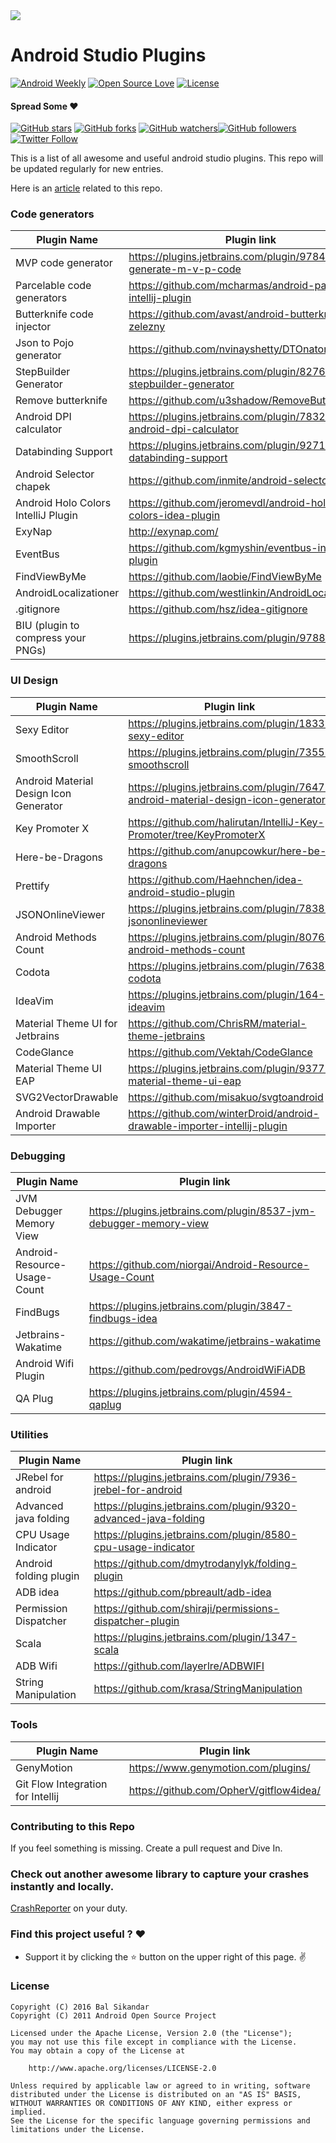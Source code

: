 <img src = https://github.com/balsikandar/Android-Studio-Plugins/blob/master/assets/android_studio_plugin.png>

# Android Studio Plugins

[![Android Weekly](https://img.shields.io/badge/Android%20Weekly-%23272-blue.svg)](http://androidweekly.net/issues/issue-272)
[![Open Source Love](https://badges.frapsoft.com/os/v1/open-source.svg?v=102)](https://opensource.org/licenses/Apache-2.0)
[![License](https://img.shields.io/badge/license-Apache%202.0-blue.svg)](https://github.com/balsikandar/Android-Studio-Plugins/blob/master/LICENSE)

#### Spread Some :heart:

[![GitHub stars](https://img.shields.io/github/stars/balsikandar/Android-Studio-Plugins.svg?style=social&label=Star)](https://github.com/balsikandar/Android-Studio-Plugins) [![GitHub forks](https://img.shields.io/github/forks/balsikandar/Android-Studio-Plugins.svg?style=social&label=Fork)](https://github.com/balsikandar/Android-Studio-Plugins/fork) [![GitHub watchers](https://img.shields.io/github/watchers/balsikandar/Android-Studio-Plugins.svg?style=social&label=Watch)](https://github.com/balsikandar/Android-Studio-Plugins)[![GitHub followers](https://img.shields.io/github/followers/balsikandar.svg?style=social&label=Follow)](https://github.com/balsikandar)
[![Twitter Follow](https://img.shields.io/twitter/follow/balsikandar.svg?style=social)](https://twitter.com/balsikandar)


This is a list of all awesome and useful android studio plugins. This repo will be updated regularly for new entries.

Here is an [article](https://medium.com/p/3beb3861fa7/edit) related to this repo.

### Code generators

|          Plugin Name                        |                 Plugin link
| ------------------------------------------  |  -----------------------------------------------------------
| MVP code generator                          |  https://plugins.jetbrains.com/plugin/9784-generate-m-v-p-code
| Parcelable code generators                  |  https://github.com/mcharmas/android-parcelable-intellij-plugin
| Butterknife code injector                   |  https://github.com/avast/android-butterknife-zelezny
| Json to Pojo generator                      |  https://github.com/nvinayshetty/DTOnator
| StepBuilder Generator                       |  https://plugins.jetbrains.com/plugin/8276-stepbuilder-generator
| Remove butterknife                          |  https://github.com/u3shadow/RemoveButterKnife
| Android DPI calculator                      |  https://plugins.jetbrains.com/plugin/7832-android-dpi-calculator
| Databinding Support                         |  https://plugins.jetbrains.com/plugin/9271-databinding-support
| Android Selector chapek                     |  https://github.com/inmite/android-selector-chapek
| Android Holo Colors IntelliJ Plugin         |  https://github.com/jeromevdl/android-holo-colors-idea-plugin
| ExyNap                                      |  http://exynap.com/
| EventBus                                    |  https://github.com/kgmyshin/eventbus-intellij-plugin
| FindViewByMe                                |  https://github.com/laobie/FindViewByMe
| AndroidLocalizationer                       |  https://github.com/westlinkin/AndroidLocalizationer
| .gitignore                                  |  https://github.com/hsz/idea-gitignore
| BIU (plugin to compress your PNGs)          |  https://plugins.jetbrains.com/plugin/9788-biu                           

### UI Design

|          Plugin Name                        |                 Plugin link
| ------------------------------------------  |  -----------------------------------------------------------
| Sexy Editor                                 |  https://plugins.jetbrains.com/plugin/1833-sexy-editor
| SmoothScroll                                |  https://plugins.jetbrains.com/plugin/7355-smoothscroll
| Android Material Design Icon Generator      |  https://plugins.jetbrains.com/plugin/7647-android-material-design-icon-generator
| Key Promoter X                              |  https://github.com/halirutan/IntelliJ-Key-Promoter/tree/KeyPromoterX
| Here-be-Dragons                             |  https://github.com/anupcowkur/here-be-dragons
| Prettify                                    |  https://github.com/Haehnchen/idea-android-studio-plugin
| JSONOnlineViewer                            |  https://plugins.jetbrains.com/plugin/7838-jsononlineviewer
| Android Methods Count                       |  https://plugins.jetbrains.com/plugin/8076-android-methods-count
| Codota                                      |  https://plugins.jetbrains.com/plugin/7638-codota
| IdeaVim                                     |  https://plugins.jetbrains.com/plugin/164-ideavim
| Material Theme UI for Jetbrains             |  https://github.com/ChrisRM/material-theme-jetbrains
| CodeGlance                                  |  https://github.com/Vektah/CodeGlance
| Material Theme UI EAP                       |  https://plugins.jetbrains.com/plugin/9377-material-theme-ui-eap
| SVG2VectorDrawable                          |  https://github.com/misakuo/svgtoandroid
| Android Drawable Importer                   |  https://github.com/winterDroid/android-drawable-importer-intellij-plugin


### Debugging

|          Plugin Name                        |                 Plugin link
| ------------------------------------------  |  -----------------------------------------------------------
| JVM Debugger Memory View                    |  https://plugins.jetbrains.com/plugin/8537-jvm-debugger-memory-view
| Android-Resource-Usage-Count                |  https://github.com/niorgai/Android-Resource-Usage-Count
| FindBugs                                    |  https://plugins.jetbrains.com/plugin/3847-findbugs-idea
| Jetbrains-Wakatime                          |  https://github.com/wakatime/jetbrains-wakatime
| Android Wifi Plugin                         |  https://github.com/pedrovgs/AndroidWiFiADB
| QA Plug                                     |  https://plugins.jetbrains.com/plugin/4594-qaplug


### Utilities

|          Plugin Name                        |                 Plugin link
| ------------------------------------------  |  -----------------------------------------------------------
| JRebel for android                          |  https://plugins.jetbrains.com/plugin/7936-jrebel-for-android
| Advanced java folding                       |  https://plugins.jetbrains.com/plugin/9320-advanced-java-folding
| CPU Usage Indicator                         |  https://plugins.jetbrains.com/plugin/8580-cpu-usage-indicator
| Android folding plugin                      |  https://github.com/dmytrodanylyk/folding-plugin
| ADB idea                                    |  https://github.com/pbreault/adb-idea
| Permission Dispatcher                       |  https://github.com/shiraji/permissions-dispatcher-plugin
| Scala                                       |  https://plugins.jetbrains.com/plugin/1347-scala
| ADB Wifi                                    |  https://github.com/layerlre/ADBWIFI
| String Manipulation                         |  https://github.com/krasa/StringManipulation

### Tools

|          Plugin Name                        |                 Plugin link
| ------------------------------------------  |  -----------------------------------------------------------
| GenyMotion                                  |  https://www.genymotion.com/plugins/
| Git Flow Integration for Intellij           |  https://github.com/OpherV/gitflow4idea/


### Contributing to this Repo
If you feel something is missing. Create a pull request and Dive In.

### Check out another awesome library to capture your crashes instantly and locally.
[CrashReporter](https://github.com/MindorksOpenSource/CrashReporter) on your duty.

### Find this project useful ? :heart:
* Support it by clicking the :star: button on the upper right of this page. :v:

### License

   ```
   Copyright (C) 2016 Bal Sikandar
   Copyright (C) 2011 Android Open Source Project

   Licensed under the Apache License, Version 2.0 (the "License");
   you may not use this file except in compliance with the License.
   You may obtain a copy of the License at

       http://www.apache.org/licenses/LICENSE-2.0

   Unless required by applicable law or agreed to in writing, software
   distributed under the License is distributed on an "AS IS" BASIS,
   WITHOUT WARRANTIES OR CONDITIONS OF ANY KIND, either express or implied.
   See the License for the specific language governing permissions and
   limitations under the License.
